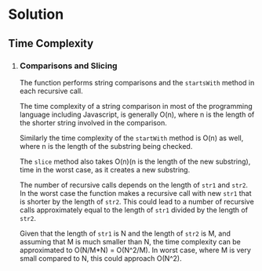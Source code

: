# Solution

## Time Complexity

1. ### Comparisons and Slicing

   The function performs string comparisons and the `startsWith` method in each recursive call.

   The time complexity of a string comparison in most of the programming language including Javascript, is generally O(n), where n is the length of the shorter string involved in the comparison.

   Similarly the time complexity of the `startWith` method is O(n) as well, where n is the length of the substring being checked.

   The `slice` method also takes O(n)(n is the length of the new substring), time in the worst case, as it creates a new substring.

   The number of recursive calls depends on the length of `str1` and `str2`. In the worst case the function makes a recursive call with new `str1` that is shorter by the length of `str2`. This could lead to a number of recursive calls approximately equal to the length of `str1` divided by the length of `str2`.

   Given that the length of `str1` is N and the length of `str2` is M, and assuming that M is much smaller than N, the time complexity can be approximated to O(N/M\*N) = O(N^2/M). In worst case, where M is very small compared to N, this could approach O(N^2).
